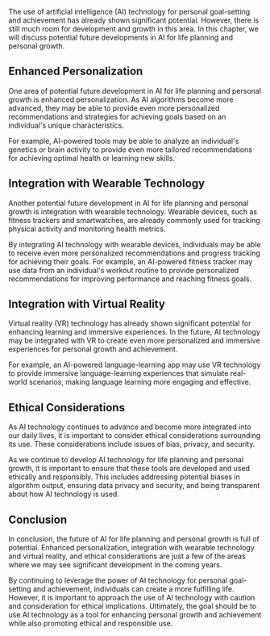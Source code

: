 

The use of artificial intelligence (AI) technology for personal goal-setting and achievement has already shown significant potential. However, there is still much room for development and growth in this area. In this chapter, we will discuss potential future developments in AI for life planning and personal growth.

Enhanced Personalization
------------------------

One area of potential future development in AI for life planning and personal growth is enhanced personalization. As AI algorithms become more advanced, they may be able to provide even more personalized recommendations and strategies for achieving goals based on an individual's unique characteristics.

For example, AI-powered tools may be able to analyze an individual's genetics or brain activity to provide even more tailored recommendations for achieving optimal health or learning new skills.

Integration with Wearable Technology
------------------------------------

Another potential future development in AI for life planning and personal growth is integration with wearable technology. Wearable devices, such as fitness trackers and smartwatches, are already commonly used for tracking physical activity and monitoring health metrics.

By integrating AI technology with wearable devices, individuals may be able to receive even more personalized recommendations and progress tracking for achieving their goals. For example, an AI-powered fitness tracker may use data from an individual's workout routine to provide personalized recommendations for improving performance and reaching fitness goals.

Integration with Virtual Reality
--------------------------------

Virtual reality (VR) technology has already shown significant potential for enhancing learning and immersive experiences. In the future, AI technology may be integrated with VR to create even more personalized and immersive experiences for personal growth and achievement.

For example, an AI-powered language-learning app may use VR technology to provide immersive language-learning experiences that simulate real-world scenarios, making language learning more engaging and effective.

Ethical Considerations
----------------------

As AI technology continues to advance and become more integrated into our daily lives, it is important to consider ethical considerations surrounding its use. These considerations include issues of bias, privacy, and security.

As we continue to develop AI technology for life planning and personal growth, it is important to ensure that these tools are developed and used ethically and responsibly. This includes addressing potential biases in algorithm output, ensuring data privacy and security, and being transparent about how AI technology is used.

Conclusion
----------

In conclusion, the future of AI for life planning and personal growth is full of potential. Enhanced personalization, integration with wearable technology and virtual reality, and ethical considerations are just a few of the areas where we may see significant development in the coming years.

By continuing to leverage the power of AI technology for personal goal-setting and achievement, individuals can create a more fulfilling life. However, it is important to approach the use of AI technology with caution and consideration for ethical implications. Ultimately, the goal should be to use AI technology as a tool for enhancing personal growth and achievement while also promoting ethical and responsible use.
